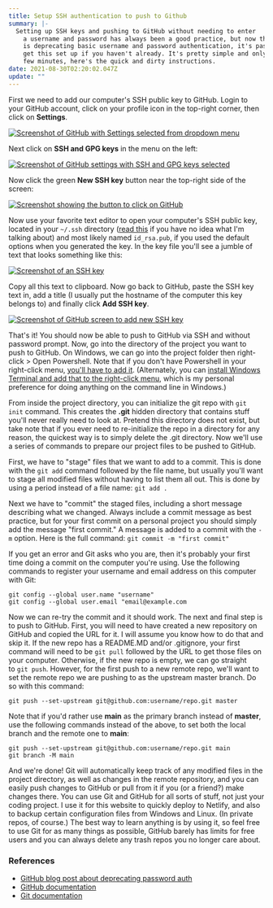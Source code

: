 ```yaml
---
title: Setup SSH authentication to push to Github
summary: |-
  Setting up SSH keys and pushing to GitHub without needing to enter
    a username and password has always been a good practice, but now that GitHub
    is deprecating basic username and password authentication, it's past time to
    get this set up if you haven't already. It's pretty simple and only takes a
    few minutes, here's the quick and dirty instructions.
date: 2021-08-30T02:20:02.047Z
update: ""
---
```


First we need to add our computer's SSH public key to GitHub. Login to your GitHub account, click on your profile icon in the top-right corner, then click on **Settings**.

<a href="https://arieldiaz.codes/img/gh1.png" target="_blank"><img src="/img/gh1.png" alt="Screenshot of GitHub with Settings selected from dropdown menu"></a>

Next click on **SSH and GPG keys** in the menu on the left:

<a href="https://arieldiaz.codes/img/gh2.png" target="_blank"><img src="/img/gh2.png" alt="Screenshot of GitHub settings with SSH and GPG keys selected"></a>

Now click the green **New SSH key** button near the top-right side of the screen:

<a href="https://arieldiaz.codes/img/gh3.png" target="_blank"><img src="/img/gh3.png" alt="Screenshot showing the button to click on GitHub"></a>

Now use your favorite text editor to open your computer's SSH public key, located in your `~/.ssh` directory ([read this](ssh.html) if you have no idea what I'm talking about) and most likely named `id_rsa.pub`, if you used the default options when you generated the key. In the key file you'll see a jumble of text that looks something like this:

<a href="https://arieldiaz.codes/img/ssh-rsa.png" target="_blank"><img src="/img/ssh-rsa.png" alt="Screenshot of an SSH key"></a>

Copy all this text to clipboard. Now go back to GitHub, paste the SSH key text in, add a title (I usually put the hostname of the computer this key belongs to) and finally click **Add SSH key**.

<a href="https://arieldiaz.codes/img/gh4.png" target="_blank"><img src="/img/gh4.png" alt="Screenshot of GitHub screen to add new SSH key"></a>

That's it! You should now be able to push to GitHub via SSH and without password prompt. Now, go into the directory of the project you want to push to GitHub. On Windows, we can go into the project folder then right-click > Open Powershell. Note that if you don't have Powershell in your right-click menu, [you'll have to add it](https://www.howtogeek.com/165268/how-to-add-open-powershell-here-to-the-context-menu-in-windows/). (Alternately, you can [install Windows Terminal and add that to the right-click menu](https://www.tenforums.com/tutorials/179549-add-open-windows-terminal-expandable-context-menu-windows-10-a.html), which is my personal preference for doing anything on the command line in Windows.)

From inside the project directory, you can initialize the git repo with `git init` command. This creates the **.git** hidden directory that contains stuff you'll never really need to look at. Pretend this directory does not exist, but take note that if you ever need to re-initialize the repo in a directory for any reason, the quickest way is to simply delete the .git directory. Now we'll use a series of commands to prepare our project files to be pushed to GitHub.

First, we have to "stage" files that we want to add to a commit. This is done with the `git add` command followed by the file name, but usually you'll want to stage all modified files without having to list them all out. This is done by using a period instead of a file name: `git add .`

Next we have to "commit" the staged files, including a short message describing what we changed. Always include a commit message as best practice, but for your first commit on a personal project you should simply add the message "first commit." A message is added to a commit with the `-m` option. Here is the full command: `git commit -m "first commit"`

If you get an error and Git asks who you are, then it's probably your first time doing a commit on the computer you're using. Use the following commands to register your username and email address on this computer with Git:

`git config --global user.name "username"`<br>
`git config --global user.email "email@example.com`

Now we can re-try the commit and it should work. The next and final step is to push to GitHub. First, you will need to have created a new repository on GitHub and copied the URL for it. I will assume you know how to do that and skip it. If the new repo has a README.MD and/or .gitignore, your first command will need to be `git pull` followed by the URL to get those files on your computer. Otherwise, if the new repo is empty, we can go straight to `git push`. However, for the first push to a new remote repo, we'll want to set the remote repo we are pushing to as the upstream master branch. Do so with this command:

`git push --set-upstream git@github.com:username/repo.git master`

Note that if you'd rather use **main** as the primary branch instead of **master**, use the following commands instead of the above, to set both the local branch and the remote one to **main**:

`git push --set-upstream git@github.com:username/repo.git main`<br>
`git branch -M main`

And we're done! Git will automatically keep track of any modified files in the project directory, as well as changes in the remote repository, and you can easily push changes to GitHub or pull from it if you (or a friend?) make changes there. You can use Git and GitHub for all sorts of stuff, not just your coding project. I use it for this website to quickly deploy to Netlify, and also to backup certain configuration files from Windows and Linux. (In private repos, of course.) The best way to learn anything is by using it, so feel free to use Git for as many things as possible, GitHub barely has limits for free users and you can always delete any trash repos you no longer care about.

### References

- [GitHub blog post about deprecating password auth](https://github.blog/2020-12-15-token-authentication-requirements-for-git-operations/)
- [GitHub documentation](https://docs.github.com/en)
- [Git documentation](https://git-scm.com/docs/git)
